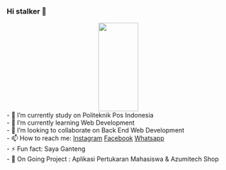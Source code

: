 ### Hi stalker 👋

<div style="text-align:center">
    <img src="https://cdn.discordapp.com/attachments/780423169328152610/928051434405122068/ssstiktok_1639065754.gif" width="90" height="200">
</div>
- 🔭 I’m currently study on Politeknik Pos Indonesia <br>
- 🌱 I’m currently learning Web Development <br> 
- 👯 I’m looking to collaborate on Back End Web Development <br>
- 📫 How to reach me: <a href="https://www.instagram.com/mraihanna1278.cs/">Instagram</a> <a href="https://www.facebook.com/raihan.nurazmii">Facebook</a> <a href="https://api.whatsapp.com/send?phone=6289504824037&text=Hai%20Azumi%2C%20I%20know%20your%20phone%20on%20Github">Whatsapp</a> <br>
- ⚡ Fun fact: Saya Ganteng <br>
- 📃 On Going Project : Aplikasi Pertukaran Mahasiswa & Azumitech Shop
